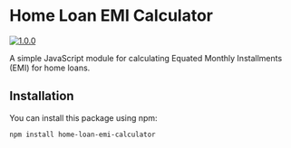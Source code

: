 # Home Loan EMI Calculator

[![1.0.0](https://badge.fury.io/js/home-loan-emi-calculator.svg)](https://www.npmjs.com/package/home-loan-emi-calculator)

A simple JavaScript module for calculating Equated Monthly Installments (EMI) for home loans.

## Installation

You can install this package using npm:

```bash
npm install home-loan-emi-calculator
